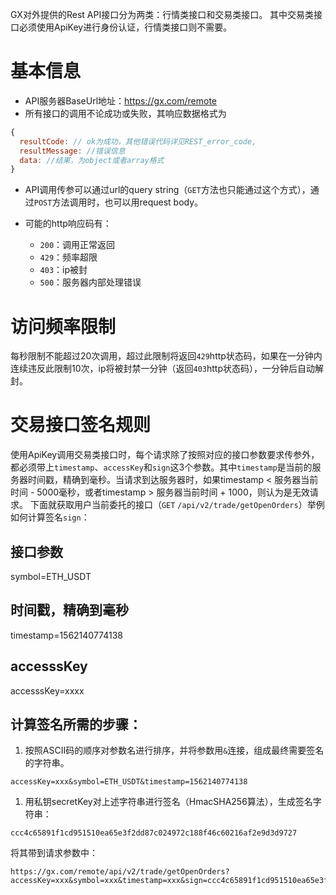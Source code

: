 GX对外提供的Rest API接口分为两类：行情类接口和交易类接口。 其中交易类接口必须使用ApiKey进行身份认证，行情类接口则不需要。
# 基本信息

- API服务器BaseUrl地址：https://gx.com/remote
- 所有接口的调用不论成功或失败，其响应数据格式为

```js
{
  resultCode: // ok为成功，其他错误代码详见REST_error_code,
  resultMessage: //错误信息
  data: //结果，为object或者array格式
}
```
- API调用传参可以通过url的query string（`GET`方法也只能通过这个方式），通过`POST`方法调用时，也可以用request body。

- 可能的http响应码有：
  - `200`：调用正常返回
  - `429`：频率超限
  - `403`：ip被封
  - `500`：服务器内部处理错误


# 访问频率限制
每秒限制不能超过20次调用，超过此限制将返回`429`http状态码，如果在一分钟内连续违反此限制10次，ip将被封禁一分钟（返回`403`http状态码），一分钟后自动解封。

# 交易接口签名规则
使用ApiKey调用交易类接口时，每个请求除了按照对应的接口参数要求传参外，都必须带上`timestamp`、`accessKey`和`sign`这3个参数。其中`timestamp`是当前的服务器时间戳，精确到毫秒。当请求到达服务器时，如果timestamp < 服务器当前时间 - 5000毫秒，或者timestamp > 服务器当前时间 + 1000，则认为是无效请求。
下面就获取用户当前委托的接口（`GET` `/api/v2/trade/getOpenOrders`）举例如何计算签名`sign`：

## 接口参数
symbol=ETH_USDT

## 时间戳，精确到毫秒
timestamp=1562140774138

## accesssKey
accesssKey=xxxx

## 计算签名所需的步骤：
1. 按照ASCII码的顺序对参数名进行排序，并将参数用`&`连接，组成最终需要签名的字符串。

 ```
 accessKey=xxx&symbol=ETH_USDT&timestamp=1562140774138
 ```

1. 用私钥secretKey对上述字符串进行签名（HmacSHA256算法），生成签名字符串：

```
ccc4c65891f1cd951510ea65e3f2dd87c024972c188f46c60216af2e9d3d9727
```
将其带到请求参数中：
```
https://gx.com/remote/api/v2/trade/getOpenOrders?accessKey=xxx&symbol=xxx&timestamp=xxx&sign=ccc4c65891f1cd951510ea65e3f2dd87c024972c188f46c60216af2e9d3d9727
```
